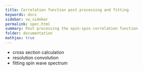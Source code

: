 ```yaml
---
title: Correlation function post processing and fitting
keywords: docs
sidebar: sw_sidebar
permalink: spec.html
summary: Post processing the spin-spin correlation function
folder: documentation
mathjax: true
---
```



* cross section calculation
* resolution convolution
* fitting spin wave spectrum